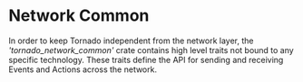 # Network Common

In order to keep Tornado independent from the network layer, the _'tornado_network_common'_ crate contains
high level traits not bound to any specific technology. These traits define the API for sending
and receiving Events and Actions across the network.
